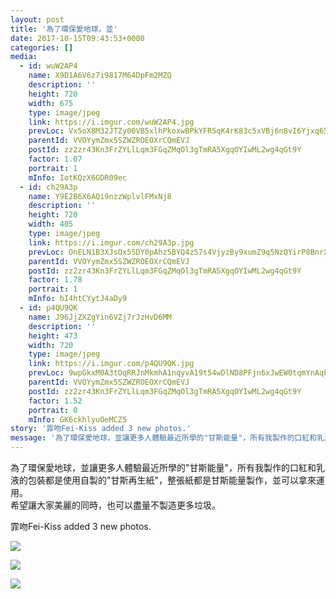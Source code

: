 ```yaml
---
layout: post
title: '為了環保愛地球，並' 
date: 2017-10-15T09:43:53+0000 
categories: [] 
media:
  - id: wuW2AP4
    name: X9D1A6V6z7i9817M64DpFm2MZQ
    description: ''   
    height: 720
    width: 675
    type: image/jpeg
    link: https://i.imgur.com/wuW2AP4.jpg
    prevLoc: Vx5oX8M32JTZy00VB5xlhPkoxwBPkYFR5qK4rK83c5xVBj6n8vI6Yjxq656Du2nXZNjB4WTy3RLnGEXmtWARwnwkK9TGOA1JLKPMHq6Kj1XVM7CXZ43Mj11QfAZg0LqlAgiv1VPNM3gxIBMpkqmLlRHRy6zyZ9AoS0Vj4w33mqCvJGKr977RFEVAxkEv8yIw4QmJVOV9UNp72mDj7OfYr9y4l58LTXpn1X93yqhJgrpDnKLxCr1XNV4XRKIKrQ8nrZ8Y
    parentId: VVOYymZmx5SZWZROEOXrCQmEVJ
    postId: zz2zr43Kn3FrZYLlLqm3FGqZMqOl3gTmRA5XgqOYIwML2wg4qGt9Y
    factor: 1.07
    portrait: 1
    mInfo: IotKQzX6GDR09ec
  - id: ch29A3p
    name: Y9E2B6X6AQi9nzzWplvlFMxNj8
    description: ''   
    height: 720
    width: 405
    type: image/jpeg
    link: https://i.imgur.com/ch29A3p.jpg
    prevLoc: OnELN1B3XJsOx55DY0pAhz5BYQ4z57s4VjyzBy9xumZ9q5NzQYirP8BnrXrmiD6KlBLZG0c6n7K5AJEOTP0zXYOLEVhmP02WYZ33C7VGERlMZZuvEvqNOZ95Ig86xVw68DhkGV30my6ZIrJjrWOL7PfowXP53Gnyc2B680OODASlnrAzLRREUo73rYomQLCNZD3M9ZE0f0YYqMVxxQu9jJjrDKQ8hD3YmmVONAhAKPwopjBwcNWmo7Amj5s35q3KjRDw
    parentId: VVOYymZmx5SZWZROEOXrCQmEVJ
    postId: zz2zr43Kn3FrZYLlLqm3FGqZMqOl3gTmRA5XgqOYIwML2wg4qGt9Y
    factor: 1.78
    portrait: 1
    mInfo: bI4htCYytJ4aDy9
  - id: p4QU9QK
    name: J96JjZXZgYin6VZj7rJzHvD6MM
    description: ''   
    height: 473
    width: 720
    type: image/jpeg
    link: https://i.imgur.com/p4QU9QK.jpg
    prevLoc: 9wpGkxM0A3tOqRRJnMkmhA1nqyvA19t54wDlND8PFjn6xJwEW0tqmYnAqPqMuAGo2Eq18ZS41W0N5ZGwcorzBK2gm8cjym8nM6wPH81ryvMgXWsrN1EL37W5IQWWo0WR3yu8k064GwDWf0DzjgRGqGHQ1LyGQKAncNEGm9RRZnS7kgP6ZwwpT9gYk59Y56iLkO87RQNBIvqNZq0RoJcKV2653kqWclMWOJRAJlSjmLX2poyVcroEKQDEz6I21gO64VYm
    parentId: VVOYymZmx5SZWZROEOXrCQmEVJ
    postId: zz2zr43Kn3FrZYLlLqm3FGqZMqOl3gTmRA5XgqOYIwML2wg4qGt9Y
    factor: 1.52
    portrait: 0
    mInfo: GK6ckhlyuOeMCZ5
story: '霏吻Fei-Kiss added 3 new photos.'  
message: '為了環保愛地球，並讓更多人體驗最近所學的"甘斯能量"，所有我製作的口紅和乳液的包裝都是使用自製的"甘斯再生紙"，整張紙都是甘斯能量製作，..'  
---
```


為了環保愛地球，並讓更多人體驗最近所學的"甘斯能量"，所有我製作的口紅和乳液的包裝都是使用自製的"甘斯再生紙"，整張紙都是甘斯能量製作，並可以拿來運用。  
希望讓大家美麗的同時，也可以盡量不製造更多垃圾。
 
 
[//]: #story:
霏吻Fei-Kiss added 3 new photos.


[//]: #media:  
<a href="https://i.imgur.com/wuW2AP4.jpg"><img class="postImage" src="https://i.imgur.com/wuW2AP4h.jpg" />  
</a>    

<a href="https://i.imgur.com/ch29A3p.jpg"><img class="postImage" src="https://i.imgur.com/ch29A3ph.jpg" />  
</a>    

<a href="https://i.imgur.com/p4QU9QK.jpg"><img class="postImage" src="https://i.imgur.com/p4QU9QKh.jpg" />  
</a>   
